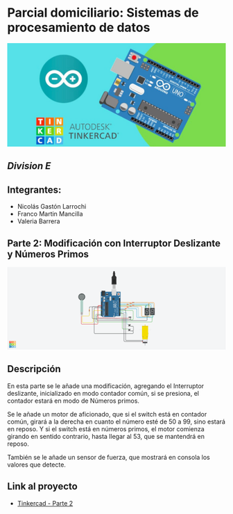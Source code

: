 
# **Parcial domiciliario:** Sistemas de procesamiento de datos

![Tinkercad](./Img/ArduinoTinkercad.jpg)
## *Division E*

## **Integrantes:**
- Nicolás Gastón Larrochi
- Franco Martin Mancilla
- Valeria Barrera

## **Parte 2: Modificación con Interruptor Deslizante y Números Primos**

![Tinkercad](./Img/Parcial%202.0_1-E%20%20Larrochi%20Nicol%C3%A1s%20Gast%C3%B3n.png)

## Descripción

En esta parte se le añade una modificación, agregando el Interruptor deslizante, inicializado en modo contador común, si se presiona, el contador estará en modo de Números primos. 

Se le añade un motor de aficionado, que si el switch está en contador común, girará a la derecha en cuanto el número esté de 50 a 99, sino estará en reposo.
Y si el switch está en números primos, el motor comienza girando en sentido contrario, hasta llegar al 53, que se mantendrá en reposo.

También se le añade un sensor de fuerza, que mostrará en consola los valores que detecte.


## Link al proyecto

- [Tinkercad - Parte 2](https://www.tinkercad.com/things/i35FnemXqBa?sharecode=FWjwRXV9o1CBUrE5BudvJn83WbYDTRry6xMsSrP01IY)
